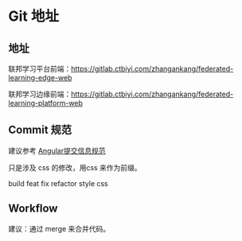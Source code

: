 # Git 地址


## 地址

联邦学习平台前端：https://gitlab.ctbiyi.com/zhangankang/federated-learning-edge-web

联邦学习边缘前端：https://gitlab.ctbiyi.com/zhangankang/federated-learning-platform-web


## Commit 规范

建议参考 [Angular提交信息规范](https://zj-git-guide.readthedocs.io/zh_CN/latest/message/Angular%E6%8F%90%E4%BA%A4%E4%BF%A1%E6%81%AF%E8%A7%84%E8%8C%83/)

只是涉及 css 的修改，用css 来作为前缀。

build
feat
fix
refactor
style
css

## Workflow

建议：通过 merge 来合并代码。
